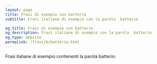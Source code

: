 ```yaml
---
layout: page
title: Frasi di esempio con batterio 
subtitle: Frasi italiane di esempio con la parola  batterio

og_title: Frasi di esempio con batterio 
og_description: Frasi italiane di esempio con la parola  batterio
og_type: website
permalink: /frasi/b/batterio.html
---
```


Frasi italiane di esempio contenenti la parola batterio:


